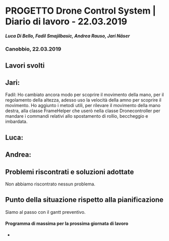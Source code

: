 # PROGETTO Drone Control System | Diario di lavoro - 22.03.2019
##### Luca Di Bello, Fadil Smajilbasic, Andrea Rauso, Jari Näser
### Canobbio, 22.03.2019

## Lavori svolti

Jari:
-

Fadil:
Ho cambiato ancora modo per scoprire il movimento della mano, per il regolamento della altezza, adesso uso la velocità della amno per scoprire il movimento. Ho aggiunto i metodi utili, per rilevare il movimento della mano destra, alla classe FrameHelper che userò nella classe Dronecontroller per mandare i commandi relativi allo spostamento di rollio, beccheggio e imbardata.

Luca:
-

Andrea:
-

## Problemi riscontrati e soluzioni adottate
Non abbiamo riscontrato nessun problema.

## Punto della situazione rispetto alla pianificazione
Siamo al passo con il gantt preventivo.

#### Programma di massima per la prossima giornata di lavoro
-

